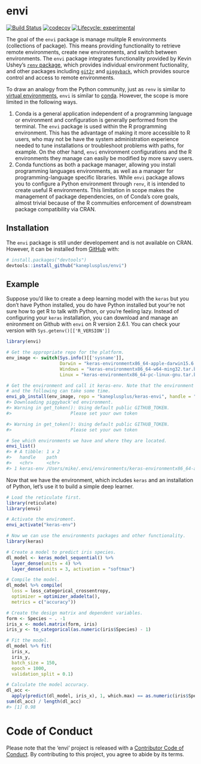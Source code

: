
<!-- README.md is generated from README.Rmd. Please edit that file -->

# envi

<!-- badges: start -->

[![Build
Status](https://travis-ci.org/kaneplusplus/envi.svg?branch=master)](https://travis-ci.org/kaneplusplus/envi)
[![codecov](https://codecov.io/gh/kaneplusplus/envi/branch/master/graph/badge.svg)](https://codecov.io/gh/kaneplusplus/envi)
[![Lifecycle:
experimental](https://img.shields.io/badge/lifecycle-maturing-blue.svg)](https://www.tidyverse.org/lifecycle/#experimental)
<!-- badges: end -->

The goal of the `envi` package is manage mulitple R environments
(collections of package). This means providing functionality to retrieve
remote environments, create new environments, and switch between
environments. The `envi` package integrates functionality provided by
Kevin Ushey’s [`renv`
package](https://rstudio.github.io/renv/articles/renv.html), which
provides individual environment fuctionality, and other packages
including [`git2r`](https://docs.ropensci.org/git2r/) and
[`piggyback`](https://github.com/ropensci/piggyback), which provides
source control and access to remote environments.

To draw an analogy from the Python community, just as `renv` is similar
to [virtual environments](https://docs.python.org/3/tutorial/venv.html),
`envi` is similar to [conda](https://conda.io/en/latest/). However, the
scope is more limited in the following ways.

1.  Conda is a general application independent of a programming language
    or environment and configuration is generally performed from the
    terminal. The `envi` package is used within the R programming
    environment. This has the advantage of making it more accessible to
    R users, who may not be have the system administration experience
    needed to tune installations or troubleshoot problems with paths,
    for example. On the other hand, `envi` environment configurations
    and the R environments they manage can easily be modified by more
    savvy users.
2.  Conda functions as both a package manager, allowing you install
    programming languages environments, as well as a manager for
    programming-language specific libraries. While `envi` package allows
    you to configure a Python environment through `renv`, it is intended
    to create useful R environments. This limitation in scope makes the
    management of package dependencies, on of Conda’s core goals, almost
    trivial because of the R commuities enforcement of downstream
    package compatibility via CRAN.

## Installation

The `envi` package is still under developement and is not available on
CRAN. However, it can be installed from [GitHub](https://github.com/)
with:

``` r
# install.packages("devtools")
devtools::install_github("kaneplusplus/envi")
```

## Example

Suppose you’d like to create a deep learning model with the `keras` but
you don’t have Python installed, you do have Python installed but
your’re not sure how to get R to talk with Python, or you’re feeling
lazy. Instead of configuring your `keras` installation, you can download
and manage an enironment on Github with `envi` on R version 2.6.1. You
can check your version with `Sys.getenv()[['R_VERSION']]`

``` r
library(envi)

# Get the appropriate repo for the platform.
env_image <- switch(Sys.info()[['sysname']],
                    Darwin = "keras-environmentx86_64-apple-darwin15.6.0.tar.bz2",
                    Windows = "keras-environmentx86_64-w64-ming32.tar.bz2",
                    Linux = "keras-environmentx86_64-pc-linux-gnu.tar.bz2")

# Get the environment and call it keras-env. Note that the environment is big 
# and the following can take some time.
envi_pb_install(env_image, repo = "kaneplusplus/keras-envi", handle = "keras-env")
#> Downloading piggyback'ed environment.
#> Warning in get_token(): Using default public GITHUB_TOKEN.
#>                      Please set your own token

#> Warning in get_token(): Using default public GITHUB_TOKEN.
#>                      Please set your own token

# See which environments we have and where they are located.
envi_list()
#> # A tibble: 1 x 2
#>   handle    path                                                                
#>   <chr>     <chr>                                                               
#> 1 keras-env /Users/mike/.envi/environments/keras-environmentx86_64-apple-darwin…
```

Now that we have the environment, which includes `keras` and an
installation of Python, let’s use it to build a simple deep learner.

``` r
# Load the reticulate first.
library(reticulate)
library(envi)

# Activate the enviroment.
envi_activate("keras-env")

# Now we can use the environments packages and other functionality.
library(keras)

# Create a model to predict iris species.
dl_model <- keras_model_sequential() %>%
  layer_dense(units = 4) %>%
  layer_dense(units = 3, activation = "softmax")

# Compile the model.
dl_model %>% compile(
  loss = loss_categorical_crossentropy,
  optimizer = optimizer_adadelta(),
  metrics = c("accuracy"))

# Create the design matrix and dependent variables.
form <- Species ~ . -1
iris_x <- model.matrix(form, iris)
iris_y <- to_categorical(as.numeric(iris$Species) - 1)

# Fit the model.
dl_model %>% fit(
  iris_x,
  iris_y,
  batch_size = 150,
  epoch = 1000,
  validation_split = 0.1)

# Calculate the model accuracy.
dl_acc <-
  apply(predict(dl_model, iris_x), 1, which.max) == as.numeric(iris$Species)
sum(dl_acc) / length(dl_acc)
#> [1] 0.98
```

# Code of Conduct

Please note that the ‘envi’ project is released with a [Contributor Code
of Conduct](CODE_OF_CONDUCT.md). By contributing to this project, you
agree to abide by its terms.
